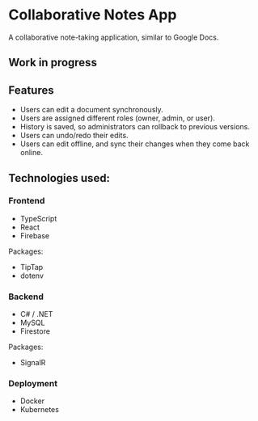 # Collaborative Notes App

A collaborative note-taking application, similar to Google Docs.

## Work in progress

## Features

- Users can edit a document synchronously.
- Users are assigned different roles (owner, admin, or user).
- History is saved, so administrators can rollback to previous versions.
- Users can undo/redo their edits.
- Users can edit offline, and sync their changes when they come back online.

## Technologies used:

### Frontend

- TypeScript
- React
- Firebase

Packages:
- TipTap
- dotenv

### Backend

- C# / .NET
- MySQL
- Firestore

Packages:
- SignalR

### Deployment

- Docker
- Kubernetes
